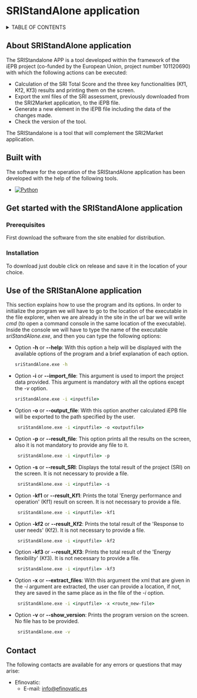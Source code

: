 # SRIStandAlone application
<!-- TABLA DE CONTENIDOS -->
<details>
  <summary>TABLE OF CONTENTS</summary>
  <ol>
    <li>
      <a href="#About-SRIStandAlone-application">About SRIStandAlone application</a>
      <ul>
        <li><a href="#Built-with">Built with</a></li>
      </ul>
    </li>
    <li>
      <a href="#Get-started-with-the-SRIStandAlone-application">Get started with the SRIStandAlone application</a>
      <ul>
        <li><a href="#Prerequisites">Prerequisites</a></li>
        <li><a href="#Installation">Installation</a></li>
      </ul>
    </li>
      <li><a href="#Use-of-the-SRIStanAlone-application">Uso</a></li>
    <li><a href="#contributions">Contribuciones</a></li>
    <li><a href="#Licence">Licence</a></li>
    <li><a href="#Contact">Contact</a></li>
  </ol>
</details>

<!-- SOBRE LA SRIStandAlone APP-->
## About SRIStandAlone application
The SRIStandalone APP is a tool developed within the framework of the iEPB project (co-funded by the European Union, project number 101120690) with which the following actions can be executed: 
  <ul>
    <li>Calculation of the SRI Total Score and the three key functionalities (Kf1, Kf2, Kf3) results and printing them on the screen.</li> 
    <li>Export the xml files of the SRI assessment, previously downloaded from the SRI2Market application, to the iEPB file.</li> 
    <li>Generate a new element in the iEPB file including the data of the changes made.</li>
    <li>Check the version of the tool.</li>
  </ul>
The SRIStandalone is a tool that will complement the SRI2Market application.

<!-- PROGRAMAS UTILIZADOS -->
## Built with
The software for the operation of the SRIStandAlone application has been developed with the help of the following tools.
* [![Python][Python.py]][Python-url]

<!-- PRIMEROS PASOS PARA LA UTILIZACIÓN DEL SRIStandAlone -->
## Get started with the SRIStandAlone application
### Prerequisites
First download the software from the site enabled for distribution. 
### Installation
To download just double click on release and save it in the location of your choice.

<!-- USO DEL SRIStandAlone -->
## Use of the SRIStanAlone application
This section explains how to use the program and its options. 
In order to initialize the program we will have to go to the location of the executable in the file explorer, 
when we are already in the site in the url bar we will write <i>cmd</i> (to open a command console in the same location of the executable).
Inside the console we will have to type the name of the executable <i>sriStandAlone.exe</i>, and then you can type the following options:
* Option <b>-h</b> or <b>--help</b>: With this option a help will be displayed with the available options of the program and a brief explanation of each option.
   ```cmd
   sriStandAlone.exe -h
   ```
* Option <b>-i</b> or <b>--import_file</b>: This argument is used to import the project data provided. This argument is mandatory with all the options except the <i>-v</i> option.
   ```cmd
   sriStandAlone.exe -i <inputfile>
   ```
* Option <b>-o</b> or <b>--output_file</b>: With this option another calculated iEPB file will be exported to the path specified by the user.
  ```cmd
   sriStandAlone.exe -i <inputfile> -o <outputfile>
   ```
* Option <b>-p</b> or <b>--result_file</b>: This option prints all the results on the screen, also it is not mandatory to provide any file to it.
  ```cmd
   sriStandAlone.exe -i <inputfile> -p
   ```
* Option <b>-s</b> or <b>--result_SRI</b>: Displays the total result of the project (SRI) on the screen. It is not necessary to provide a file.
  ```cmd
   sriStandAlone.exe -i <inputfile> -s
   ```
* Option <b>-kf1</b> or <b>--result_Kf1</b>: Prints the total 'Energy performance and operation' (Kf1) result on screen. It is not necessary to provide a file.
  ```cmd
   sriStandAlone.exe -i <inputfile> -kf1
   ```
* Option <b>-kf2</b> or <b>--result_Kf2</b>: Prints the total result of the 'Response to user needs' (Kf2). It is not necessary to provide a file.
  ```cmd
   sriStandAlone.exe -i <inputfile> -kf2
   ```
* Option <b>-kf3</b> or <b>--result_Kf3</b>: Prints the total result of the 'Energy flexibility' (Kf3). It is not necessary to provide a file.
  ```cmd
   sriStandAlone.exe -i <inputfile> -kf3
   ```
* Option <b>-x</b> or <b>--extract_files</b>: With this argument the xml that are given in the <i>-i</i> argument are extracted, the user can provide a location, if not, they are saved in the same place as in the file of the <i>-i</i> option.
  ```cmd
   sriStandAlone.exe -i <inputfile> -x <route_new-file>
   ```
* Option <b>-v</b> or <b>--show_version</b>: Prints the program version on the screen. No file has to be provided.
  ```cmd
   sriStandAlone.exe -v
   ```
<!-- Contacto -->
## Contact
The following contacts are available for any errors or questions that may arise:
* Efinovatic:
  - E-mail: info@efinovatic.es
  <!-- - Email: info@cener.com -->


<!-- REFERENCIA A LAS URLS E IMAGENES -->
<!-- https://www.markdownguide.org/basic-syntax/#reference-style-links -->
[Python.py]: https://img.shields.io/badge/python-000000?style=for-the-badge&logo=pypi&logoColor=white
[Python-url]: https://www.python.org/downloads/



